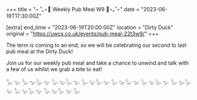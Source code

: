 +++
title = "⋆ ˚｡⋆🥞 Weekly Pub Meal W9 🥞⋆｡˚⋆"
date = "2023-06-19T17:30:00Z"

[extra]
end_time = "2023-06-19T20:00:00Z"
location = "Dirty Duck"
original = "https://uwcs.co.uk/events/pub-meal-22t3w9/"
+++

The term is coming to an end, so we will be celebrating our second to last pub meal at the Dirty Duck!

Join us for our weekly pub meal and take a chance to unwind and talk with a few of us whilst we grab a bite to eat!

𓅭 𓅰 𓅭 𓅰𓅭 𓅰 𓅭 𓅰𓅭 𓅰 𓅭 𓅰𓅭 𓅰 𓅭 𓅰𓅭 𓅰 𓅭 𓅰𓅭 𓅰 𓅭 𓅰𓅭 𓅰 𓅭 𓅰𓅭 𓅰 𓅭 𓅰𓅭 𓅰 𓅭
